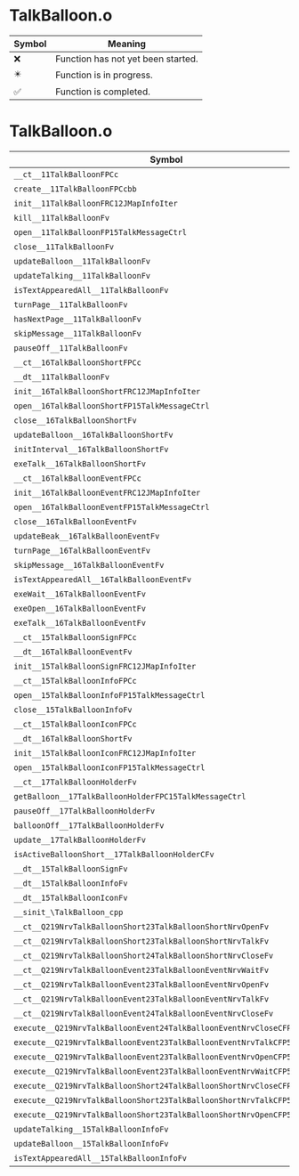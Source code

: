 # TalkBalloon.o
| Symbol | Meaning 
| ------------- | ------------- 
| :x: | Function has not yet been started. 
| :eight_pointed_black_star: | Function is in progress. 
| :white_check_mark: | Function is completed. 


# TalkBalloon.o
| Symbol | Decompiled? |
| ------------- | ------------- |
| `__ct__11TalkBalloonFPCc` | :x: |
| `create__11TalkBalloonFPCcbb` | :x: |
| `init__11TalkBalloonFRC12JMapInfoIter` | :x: |
| `kill__11TalkBalloonFv` | :x: |
| `open__11TalkBalloonFP15TalkMessageCtrl` | :x: |
| `close__11TalkBalloonFv` | :x: |
| `updateBalloon__11TalkBalloonFv` | :x: |
| `updateTalking__11TalkBalloonFv` | :x: |
| `isTextAppearedAll__11TalkBalloonFv` | :x: |
| `turnPage__11TalkBalloonFv` | :x: |
| `hasNextPage__11TalkBalloonFv` | :x: |
| `skipMessage__11TalkBalloonFv` | :x: |
| `pauseOff__11TalkBalloonFv` | :x: |
| `__ct__16TalkBalloonShortFPCc` | :x: |
| `__dt__11TalkBalloonFv` | :x: |
| `init__16TalkBalloonShortFRC12JMapInfoIter` | :x: |
| `open__16TalkBalloonShortFP15TalkMessageCtrl` | :x: |
| `close__16TalkBalloonShortFv` | :x: |
| `updateBalloon__16TalkBalloonShortFv` | :x: |
| `initInterval__16TalkBalloonShortFv` | :x: |
| `exeTalk__16TalkBalloonShortFv` | :x: |
| `__ct__16TalkBalloonEventFPCc` | :x: |
| `init__16TalkBalloonEventFRC12JMapInfoIter` | :x: |
| `open__16TalkBalloonEventFP15TalkMessageCtrl` | :x: |
| `close__16TalkBalloonEventFv` | :x: |
| `updateBeak__16TalkBalloonEventFv` | :x: |
| `turnPage__16TalkBalloonEventFv` | :x: |
| `skipMessage__16TalkBalloonEventFv` | :x: |
| `isTextAppearedAll__16TalkBalloonEventFv` | :x: |
| `exeWait__16TalkBalloonEventFv` | :x: |
| `exeOpen__16TalkBalloonEventFv` | :x: |
| `exeTalk__16TalkBalloonEventFv` | :x: |
| `__ct__15TalkBalloonSignFPCc` | :x: |
| `__dt__16TalkBalloonEventFv` | :x: |
| `init__15TalkBalloonSignFRC12JMapInfoIter` | :x: |
| `__ct__15TalkBalloonInfoFPCc` | :x: |
| `open__15TalkBalloonInfoFP15TalkMessageCtrl` | :x: |
| `close__15TalkBalloonInfoFv` | :x: |
| `__ct__15TalkBalloonIconFPCc` | :x: |
| `__dt__16TalkBalloonShortFv` | :x: |
| `init__15TalkBalloonIconFRC12JMapInfoIter` | :x: |
| `open__15TalkBalloonIconFP15TalkMessageCtrl` | :x: |
| `__ct__17TalkBalloonHolderFv` | :x: |
| `getBalloon__17TalkBalloonHolderFPC15TalkMessageCtrl` | :x: |
| `pauseOff__17TalkBalloonHolderFv` | :x: |
| `balloonOff__17TalkBalloonHolderFv` | :x: |
| `update__17TalkBalloonHolderFv` | :x: |
| `isActiveBalloonShort__17TalkBalloonHolderCFv` | :x: |
| `__dt__15TalkBalloonSignFv` | :x: |
| `__dt__15TalkBalloonInfoFv` | :x: |
| `__dt__15TalkBalloonIconFv` | :x: |
| `__sinit_\TalkBalloon_cpp` | :x: |
| `__ct__Q219NrvTalkBalloonShort23TalkBalloonShortNrvOpenFv` | :x: |
| `__ct__Q219NrvTalkBalloonShort23TalkBalloonShortNrvTalkFv` | :x: |
| `__ct__Q219NrvTalkBalloonShort24TalkBalloonShortNrvCloseFv` | :x: |
| `__ct__Q219NrvTalkBalloonEvent23TalkBalloonEventNrvWaitFv` | :x: |
| `__ct__Q219NrvTalkBalloonEvent23TalkBalloonEventNrvOpenFv` | :x: |
| `__ct__Q219NrvTalkBalloonEvent23TalkBalloonEventNrvTalkFv` | :x: |
| `__ct__Q219NrvTalkBalloonEvent24TalkBalloonEventNrvCloseFv` | :x: |
| `execute__Q219NrvTalkBalloonEvent24TalkBalloonEventNrvCloseCFP5Spine` | :x: |
| `execute__Q219NrvTalkBalloonEvent23TalkBalloonEventNrvTalkCFP5Spine` | :x: |
| `execute__Q219NrvTalkBalloonEvent23TalkBalloonEventNrvOpenCFP5Spine` | :x: |
| `execute__Q219NrvTalkBalloonEvent23TalkBalloonEventNrvWaitCFP5Spine` | :x: |
| `execute__Q219NrvTalkBalloonShort24TalkBalloonShortNrvCloseCFP5Spine` | :x: |
| `execute__Q219NrvTalkBalloonShort23TalkBalloonShortNrvTalkCFP5Spine` | :x: |
| `execute__Q219NrvTalkBalloonShort23TalkBalloonShortNrvOpenCFP5Spine` | :x: |
| `updateTalking__15TalkBalloonInfoFv` | :x: |
| `updateBalloon__15TalkBalloonInfoFv` | :x: |
| `isTextAppearedAll__15TalkBalloonInfoFv` | :x: |
